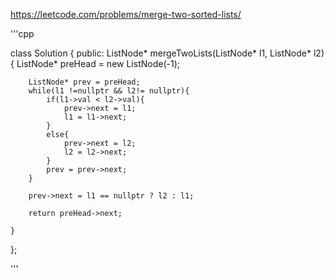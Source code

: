 https://leetcode.com/problems/merge-two-sorted-lists/


'''cpp


class Solution {
public:
    ListNode* mergeTwoLists(ListNode* l1, ListNode* l2) {
        ListNode* preHead = new ListNode(-1);
        
        ListNode* prev = preHead;
        while(l1 !=nullptr && l2!= nullptr){
            if(l1->val < l2->val){
                prev->next = l1;
                l1 = l1->next;
            }
            else{
                prev->next = l2;
                l2 = l2->next;
            }
            prev = prev->next;
        }
        
        prev->next = l1 == nullptr ? l2 : l1;
        
        return preHead->next;
        
    }
};

'''

